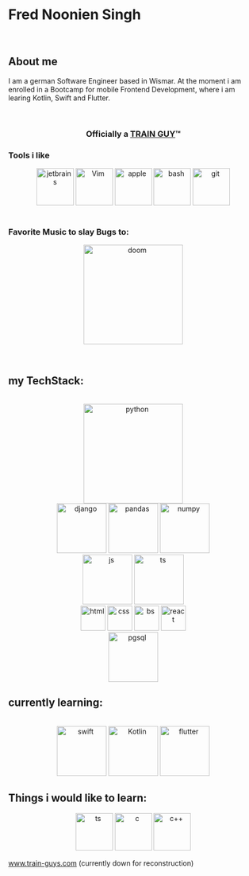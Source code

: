 # Fred Noonien Singh
<br>

## About me

I am a german Software Engineer based in Wismar. 
At the moment i am enrolled in a Bootcamp for mobile Frontend Development, where i am learing Kotlin, Swift and Flutter. 

<br>
<div align="center">
  
  ### Officially a [TRAIN GUY](www.train-guys.com)™️

</div>

### Tools i like 
<div align="center">
<img src="https://cdn.jsdelivr.net/gh/devicons/devicon/icons/jetbrains/jetbrains-original.svg" alt="jetbrains" widht="75" height="75"/>
<img src="https://cdn.jsdelivr.net/gh/devicons/devicon/icons/vim/vim-original.svg" alt="Vim" width="75" heigth="75" />
<img src="https://cdn.jsdelivr.net/gh/devicons/devicon/icons/apple/apple-original.svg" alt="apple" width="75" height="75" color="white"/>
<img src="https://cdn.jsdelivr.net/gh/devicons/devicon/icons/bash/bash-original.svg" alt="bash" width="75" height="75" />
<img src="https://cdn.jsdelivr.net/gh/devicons/devicon/icons/git/git-original.svg" alt="git" width="75" height="75"/>


</div>
<br>

### Favorite Music to slay Bugs to:

<div align="center">

[<img src="https://upload.wikimedia.org/wikipedia/commons/8/8c/Doom_–_Game’s_logo.svg" alt="doom" width="200"/>](https://www.youtube.com/watch?v=Jm932Sqwf5E&)

<br>
</div>
  
## my TechStack: 

<br>
<div align="center">
<img src="https://cdn.jsdelivr.net/gh/devicons/devicon/icons/python/python-original-wordmark.svg" alt="python" width="200" height="200" />
 <br>
 <img src="https://cdn.jsdelivr.net/gh/devicons/devicon/icons/django/django-original.svg" alt="django" width="100"/>
  <img src="https://cdn.jsdelivr.net/gh/devicons/devicon/icons/pandas/pandas-original-wordmark.svg" alt="pandas" width="100" />
  <img src="https://cdn.jsdelivr.net/gh/devicons/devicon/icons/numpy/numpy-original-wordmark.svg" alt="numpy" width="100"/>
<br>
<img src="https://cdn.jsdelivr.net/gh/devicons/devicon/icons/javascript/javascript-original.svg" alt="js" widht="100" height="100" />
<img src="https://cdn.jsdelivr.net/gh/devicons/devicon/icons/typescript/typescript-original.svg" alt="ts" width="100" height="100"/>
<br>
<img src="https://cdn.jsdelivr.net/gh/devicons/devicon/icons/html5/html5-original.svg" alt="html" width="50" height="50" />
<img src="https://cdn.jsdelivr.net/gh/devicons/devicon/icons/css3/css3-original.svg" alt="css" width="50" height="50"/>
<img src="https://cdn.jsdelivr.net/gh/devicons/devicon/icons/bootstrap/bootstrap-original.svg" alt="bs" width="50" height="50" />
<img src="https://cdn.jsdelivr.net/gh/devicons/devicon/icons/react/react-original-wordmark.svg" alt="react" height="50" width="50"/>
<br>
<img src="https://cdn.jsdelivr.net/gh/devicons/devicon/icons/postgresql/postgresql-plain-wordmark.svg" alt="pgsql" width="100" height="100"/>
</div>

## currently learning: 
<br>

<div align="center">
<img src="https://cdn.jsdelivr.net/gh/devicons/devicon/icons/swift/swift-original.svg" alt="swift" width="100" height="100"/>
<img src="https://cdn.jsdelivr.net/gh/devicons/devicon/icons/kotlin/kotlin-original.svg" alt="Kotlin" width="100" height="100" />
<img src="https://cdn.jsdelivr.net/gh/devicons/devicon/icons/flutter/flutter-original.svg" alt="flutter" width="100" height="100" />
</div>


## Things i would like to learn:
<div align="center">

<img src="https://cdn.jsdelivr.net/gh/devicons/devicon/icons/tensorflow/tensorflow-original.svg" alt="ts" width="75" height="75" />
<img src="https://cdn.jsdelivr.net/gh/devicons/devicon/icons/c/c-original.svg" alt="c" width="75" height="75"/>
<img src="https://cdn.jsdelivr.net/gh/devicons/devicon/icons/cplusplus/cplusplus-original.svg" alt="c++" width="75" height="75"/>

 </div>

www.train-guys.com
(currently down for reconstruction)

